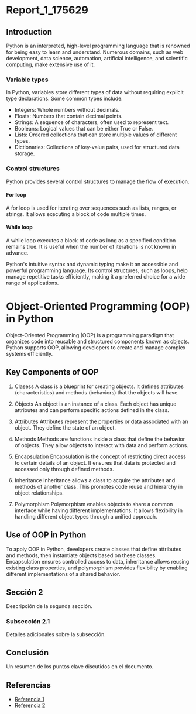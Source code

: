 # Report_1_175629

## Introduction

Python is an interpreted, high-level programming language that is renowned for being easy to learn and understand. Numerous domains, such as web development, data science, automation, artificial intelligence, and scientific computing, make extensive use of it.

### Variable types

In Python, variables store different types of data without requiring explicit type declarations. Some common types include:

- Integers: Whole numbers without decimals.
- Floats: Numbers that contain decimal points.
- Strings: A sequence of characters, often used to represent text.
- Booleans: Logical values that can be either True or False.
- Lists: Ordered collections that can store multiple values of different types.
- Dictionaries: Collections of key-value pairs, used for structured data storage.

### Control structures

Python provides several control structures to manage the flow of execution.

#### For loop

A for loop is used for iterating over sequences such as lists, ranges, or strings. It allows executing a block of code multiple times.

#### While loop

A while loop executes a block of code as long as a specified condition remains true. It is useful when the number of iterations is not 
known in advance.

Python's intuitive syntax and dynamic typing make it an accessible and powerful programming language. Its control structures, such as 
loops, help manage repetitive tasks efficiently, making it a preferred choice for a wide range of applications.

# Object-Oriented Programming (OOP) in Python

Object-Oriented Programming (OOP) is a programming paradigm that organizes code into reusable and structured components known as objects. Python supports OOP, allowing developers to create and manage complex systems efficiently.

## Key Components of OOP

1. Clasess
A class is a blueprint for creating objects. It defines attributes (characteristics) and methods (behaviors) that the objects will have.

2. Objects
An object is an instance of a class. Each object has unique attributes and can perform specific actions defined in the class.

3. Attributes
Attributes represent the properties or data associated with an object. They define the state of an object.

4. Methods
Methods are functions inside a class that define the behavior of objects. They allow objects to interact with data and perform actions.

5. Encapsulation
Encapsulation is the concept of restricting direct access to certain details of an object. It ensures that data is protected and accessed only through defined methods.

6. Inheritance
Inheritance allows a class to acquire the attributes and methods of another class. This promotes code reuse and hierarchy in object relationships.

7. Polymorphism
Polymorphism enables objects to share a common interface while having different implementations. It allows flexibility in handling different object types through a unified approach.

## Use of OOP in Python

To apply OOP in Python, developers create classes that define attributes and methods, then instantiate objects based on these classes. Encapsulation ensures controlled access to data, inheritance allows reusing existing class properties, and polymorphism provides flexibility by enabling different implementations of a shared behavior.

## Sección 2

Descripción de la segunda sección.

### Subsección 2.1

Detalles adicionales sobre la subsección.

## Conclusión

Un resumen de los puntos clave discutidos en el documento.

## Referencias

- [Referencia 1](http://ejemplo.com)
- [Referencia 2](http://ejemplo.com)